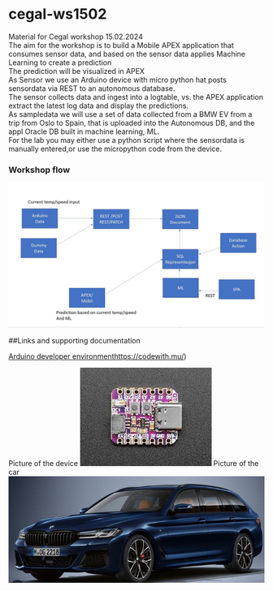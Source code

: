 # cegal-ws1502
Material for Cegal workshop 15.02.2024
<br />
The aim for the workshop is to build a Mobile APEX application that consumes sensor data,
and based on the sensor data applies Machine Learning to create a prediction
<br />
The prediction will be visualized in APEX
<br />
As Sensor we use an Arduino device with micro python hat posts sensordata via REST to an autonomous database.
<br />
The sensor collects data and ingest into a logtable, vs. the APEX application extract the latest log data
and display the predictions.
<br />
As sampledata we will use a set of data collected from a BMW EV from a trip from Oslo to Spain,
that is uploaded into the Autonomous DB, and the appl Oracle DB built in machine learning, ML.
<br />
For the lab you may either use a python script where the sensordata is manually entered,or use the micropython code from the device.
<br />
### Workshop flow

![Workflow diagram](images/lab_flow.jpg?raw=true "Title")


##Links and supporting documentation

[Arduino developer environment](https://link-url-here.org)https://codewith.mu/)


Picture of the device
![Alt text](images/arduino.jpg?raw=true "Title")
Picture of the car
![Alt text](images/bmw.jpg?raw=true "Title")
